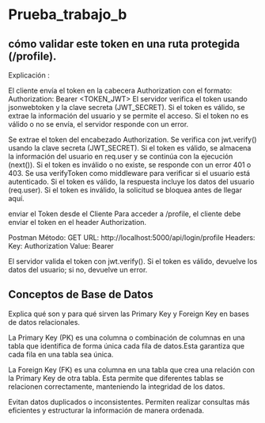 # Prueba_trabajo_b
## cómo validar este token en una ruta protegida (/profile).
Explicación :

El cliente envía el token en la cabecera Authorization con el formato:
Authorization: Bearer <TOKEN_JWT>
El servidor verifica el token usando jsonwebtoken y la clave secreta (JWT_SECRET).
Si el token es válido, se extrae la información del usuario y se permite el acceso.
Si el token no es válido o no se envía, el servidor responde con un error.

Se extrae el token del encabezado Authorization.
Se verifica con jwt.verify() usando la clave secreta (JWT_SECRET).
Si el token es válido, se almacena la información del usuario en req.user y se continúa con la ejecución (next()).
Si el token es inválido o no existe, se responde con un error 401 o 403.
Se usa verifyToken como middleware para verificar si el usuario está autenticado.
Si el token es válido, la respuesta incluye los datos del usuario (req.user).
Si el token es inválido, la solicitud se bloquea antes de llegar aquí.

enviar el Token desde el Cliente
Para acceder a /profile, el cliente debe enviar el token en el header Authorization.

Postman
Método: GET
URL: http://localhost:5000/api/login/profile
Headers:
Key: Authorization
Value: Bearer

El servidor valida el token con jwt.verify().
Si el token es válido, devuelve los datos del usuario; si no, devuelve un error.

## Conceptos de Base de Datos
Explica qué son y para qué sirven las Primary Key y Foreign Key en bases de datos relacionales.

La Primary Key (PK) es una columna o combinación de columnas en una tabla que identifica de forma única cada fila de datos.Esta garantiza que cada fila en una tabla sea única.

La Foreign Key (FK) es una columna en una tabla que crea una relación con la Primary Key de otra tabla. Esta permite que diferentes tablas se relacionen correctamente, manteniendo la integridad de los datos.

Evitan datos duplicados o inconsistentes.
Permiten realizar consultas más eficientes y estructurar la información de manera ordenada.